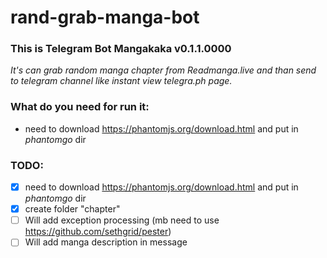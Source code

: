 # rand-grab-manga-bot
### This is Telegram Bot Mangakaka v0.1.1.0000
*It's can grab random manga chapter from Readmanga.live and than send to telegram channel like instant view telegra.ph page.*

### What do you need for run it:
- need to download https://phantomjs.org/download.html and put in *phantomgo* dir

### TODO:
- [X] need to download https://phantomjs.org/download.html and put in *phantomgo* dir
- [X] create folder "chapter"
- [ ] Will add exception processing (mb need to use https://github.com/sethgrid/pester)
- [ ] Will add manga description in message